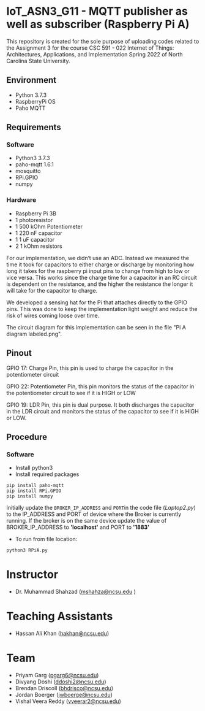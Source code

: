 # IoT_ASN3_G11 - MQTT publisher as well as subscriber (Raspberry Pi A)

This repository is created for the sole purpose of uploading codes related to the Assignment 3 for the course CSC 591 - 022 Internet of Things: Architectures, Applications, and Implementation Spring 2022 of North Carolina State University.

## Environment
- Python 3.7.3
- RaspberryPi OS
- Paho MQTT

## Requirements
### Software
- Python3 3.7.3
- paho-mqtt 1.6.1
- mosquitto
- RPi.GPIO
- numpy

### Hardware
- Raspberry Pi 3B
- 1 photoresistor
- 1 500 kOhm Potentiometer
- 1 220 nF capacitor
- 1 1 uF capacitor
- 2 1 kOhm resistors

For our implementation, we didn’t use an ADC. Instead we measured the time it took for capacitors to either charge or discharge by monitoring how long it takes for the raspberry pi input pins to change from high to low or vice versa. This works since the charge time for a capacitor in an RC circuit is dependent on the resistance, and the higher the resistance the longer it will take for the capacitor to charge.

We developed a sensing hat for the Pi that attaches directly to the GPIO pins. This was done to keep the implementation light weight and reduce the risk of wires coming loose over time.

The circuit diagram for this implementation can be seen in the file "Pi A diagram labeled.png".

## Pinout

GPIO 17: Charge Pin, this pin is used to charge the capacitor in the potentiometer circuit

GPIO 22: Potentiometer Pin, this pin monitors the status of the capacitor in the potentiometer circuit to see if it is HIGH or LOW

GPIO 19: LDR Pin, this pin is dual purpose. It both discharges the capacitor in the LDR circuit and monitors the status of the capacitor to see if it is HIGH or LOW.

## Procedure
### Software
- Install python3
- Install required packages

```
pip install paho-mqtt
pip install RPi.GPIO
pip install numpy
```

Initially update the `BROKER_IP_ADDRESS` and `PORT`in the code file (*Laptop2.py*) to the IP_ADDRESS and PORT of device where the Broker is currently running. If the broker is on the same device update the value of BROKER_IP_ADDRESS to **'localhost'** and PORT to **'1883'**

- To run from file location: 

```
python3 RPiA.py
```


# Instructor
- Dr. Muhammad Shahzad (mshahza@ncsu.edu )

# Teaching Assistants
- Hassan Ali Khan (hakhan@ncsu.edu)

# Team
- Priyam Garg (pgarg6@ncsu.edu)
- Divyang Doshi	(ddoshi2@ncsu.edu)
- Brendan Driscoll (bhdrisco@ncsu.edu)
- Jordan Boerger (jwboerge@ncsu.edu)
- Vishal Veera Reddy (vveerar2@ncsu.edu)
